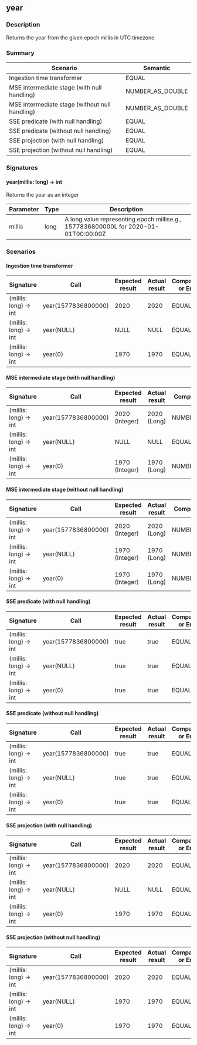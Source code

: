 <!--
  ~ Licensed to the Apache Software Foundation (ASF) under one
  ~ or more contributor license agreements.  See the NOTICE file
  ~ distributed with this work for additional information
  ~ regarding copyright ownership.  The ASF licenses this file
  ~ to you under the Apache License, Version 2.0 (the
  ~ "License"); you may not use this file except in compliance
  ~ with the License.  You may obtain a copy of the License at
  ~
  ~   http://www.apache.org/licenses/LICENSE-2.0
  ~
  ~ Unless required by applicable law or agreed to in writing,
  ~ software distributed under the License is distributed on an
  ~ "AS IS" BASIS, WITHOUT WARRANTIES OR CONDITIONS OF ANY
  ~ KIND, either express or implied.  See the License for the
  ~ specific language governing permissions and limitations
  ~ under the License.
  -->

## year

### Description

Returns the year from the given epoch millis in UTC timezone.
### Summary

| Scenario | Semantic |
|----------|----------|
| Ingestion time transformer | EQUAL |
| MSE intermediate stage (with null handling) | NUMBER_AS_DOUBLE |
| MSE intermediate stage (without null handling) | NUMBER_AS_DOUBLE |
| SSE predicate (with null handling) | EQUAL |
| SSE predicate (without null handling) | EQUAL |
| SSE projection (with null handling) | EQUAL |
| SSE projection (without null handling) | EQUAL |
### Signatures

#### year(millis: long) -> int

Returns the year as an integer

| Parameter | Type | Description |
|-----------|------|-------------|
| millis | long | A long value representing epoch millise.g., 1577836800000L for 2020-01-01T00:00:00Z |
### Scenarios

#### Ingestion time transformer


| Signature | Call | Expected result | Actual result | Comparison or Error |
|-----------|------|-----------------|---------------|---------------------|
| (millis: long) -> int |year(1577836800000) |2020 |2020 |EQUAL |
| (millis: long) -> int |year(NULL) |NULL |NULL |EQUAL |
| (millis: long) -> int |year(0) |1970 |1970 |EQUAL |


#### MSE intermediate stage (with null handling)


| Signature | Call | Expected result | Actual result | Comparison or Error |
|-----------|------|-----------------|---------------|---------------------|
| (millis: long) -> int |year(1577836800000) |2020 (Integer) |2020 (Long) |NUMBER_AS_DOUBLE |
| (millis: long) -> int |year(NULL) |NULL |NULL |EQUAL |
| (millis: long) -> int |year(0) |1970 (Integer) |1970 (Long) |NUMBER_AS_DOUBLE |


#### MSE intermediate stage (without null handling)


| Signature | Call | Expected result | Actual result | Comparison or Error |
|-----------|------|-----------------|---------------|---------------------|
| (millis: long) -> int |year(1577836800000) |2020 (Integer) |2020 (Long) |NUMBER_AS_DOUBLE |
| (millis: long) -> int |year(NULL) |1970 (Integer) |1970 (Long) |NUMBER_AS_DOUBLE |
| (millis: long) -> int |year(0) |1970 (Integer) |1970 (Long) |NUMBER_AS_DOUBLE |


#### SSE predicate (with null handling)


| Signature | Call | Expected result | Actual result | Comparison or Error |
|-----------|------|-----------------|---------------|---------------------|
| (millis: long) -> int |year(1577836800000) |true |true |EQUAL |
| (millis: long) -> int |year(NULL) |true |true |EQUAL |
| (millis: long) -> int |year(0) |true |true |EQUAL |


#### SSE predicate (without null handling)


| Signature | Call | Expected result | Actual result | Comparison or Error |
|-----------|------|-----------------|---------------|---------------------|
| (millis: long) -> int |year(1577836800000) |true |true |EQUAL |
| (millis: long) -> int |year(NULL) |true |true |EQUAL |
| (millis: long) -> int |year(0) |true |true |EQUAL |


#### SSE projection (with null handling)


| Signature | Call | Expected result | Actual result | Comparison or Error |
|-----------|------|-----------------|---------------|---------------------|
| (millis: long) -> int |year(1577836800000) |2020 |2020 |EQUAL |
| (millis: long) -> int |year(NULL) |NULL |NULL |EQUAL |
| (millis: long) -> int |year(0) |1970 |1970 |EQUAL |


#### SSE projection (without null handling)


| Signature | Call | Expected result | Actual result | Comparison or Error |
|-----------|------|-----------------|---------------|---------------------|
| (millis: long) -> int |year(1577836800000) |2020 |2020 |EQUAL |
| (millis: long) -> int |year(NULL) |1970 |1970 |EQUAL |
| (millis: long) -> int |year(0) |1970 |1970 |EQUAL |


